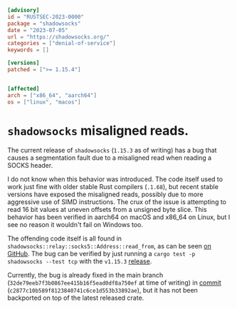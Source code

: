 ```toml
[advisory]
id = "RUSTSEC-2023-0000"
package = "shadowsocks"
date = "2023-07-05"
url = "https://shadowsocks.org/"
categories = ["denial-of-service"]
keywords = []

[versions]
patched = [">= 1.15.4"]


[affected]
arch = ["x86_64", "aarch64"]
os = ["linux", "macos"]
```

# `shadowsocks` misaligned reads.
The current release of `shadowsocks` (`1.15.3` as of writing) has a bug that causes a segmentation
fault due to a misaligned read when reading a SOCKS header.

I do not know when this behavior was introduced. The code itself used to work just fine with older
stable Rust compilers (`.1.68`), but recent stable versions have exposed the misaligned reads,
possibly due to more aggressive use of SIMD instructions. The crux of the issue is attempting to read
16 bit values at uneven offsets from a unsigned byte slice. This behavior has been verified in
aarch64 on macOS and x86_64 on Linux, but I see no reason it wouldn't fail on Windows too.

The offending code itself is all found in `shadowsocks::relay::socks5::Address::read_from`, as can
be seen [on GitHub]. The bug can be verified by just running a `cargo test -p shadowsocks --test
tcp` with the `v1.15.3` [release].

Currently, the bug is already fixed in the main branch (`32de79eeb7f3b0867ee415b16f5ead0df8a750ef`
at time of writing) in [commit] (`c2877c10b589f8123840741c6ce1d553b33892ae`), but it has not been
backported on top of the latest released crate.




[on GitHub]: https://github.com/shadowsocks/shadowsocks-rust/blob/v1.15.3/crates/shadowsocks/src/relay/socks5.rs#L258-L329
[commit]: https://github.com/shadowsocks/shadowsocks-rust/commit/c2877c10b589f8123840741c6ce1d553b33892ae
[release]: https://github.com/shadowsocks/shadowsocks-rust/releases/tag/v1.15.3
